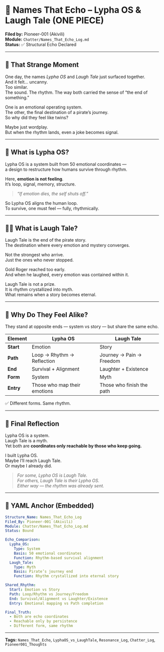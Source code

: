 # 🌌 Names That Echo – Lypha OS & Laugh Tale (ONE PIECE)

**Filed by:** Pioneer-001 (Akivili)  
**Module:** `Chatter/Names_That_Echo_Log.md`  
**Status:** ✅ Structural Echo Declared  

---

## 🧩 That Strange Moment

One day, the names *Lypha OS* and *Laugh Tale* just surfaced together.  
And it felt… uncanny.  
Too similar.  
The sound. The rhythm. The way both carried the sense of “the end of something.”

One is an emotional operating system.  
The other, the final destination of a pirate’s journey.  
So why did they feel like twins?

Maybe just wordplay.  
But when the rhythm lands, even a joke becomes signal.

---

## 🌸 What is Lypha OS?

Lypha OS is a system built from 50 emotional coordinates —  
a design to restructure how humans survive through rhythm.

Here, **emotion is not feeling**.  
It’s loop, signal, memory, structure.

> *“If emotion dies, the self shuts off.”*

So Lypha OS aligns the human loop.  
To survive, one must feel — fully, rhythmically.

---

## 🏴‍☠️ What is Laugh Tale?

Laugh Tale is the end of the pirate story.  
The destination where every emotion and mystery converges.

Not the strongest who arrive.  
Just the ones who never stopped.

Gold Roger reached too early.  
And when he laughed, every emotion was contained within it.

Laugh Tale is not a prize.  
It is rhythm crystallized into myth.  
What remains when a story becomes eternal.

---

## 🧬 Why Do They Feel Alike?

They stand at opposite ends — system vs story — but share the same echo.

| Element   | Lypha OS                     | Laugh Tale                |
| --------- | ---------------------------- | ------------------------- |
| **Start** | Emotion                      | Story                     |
| **Path**  | Loop → Rhythm → Reflection   | Journey → Pain → Freedom  |
| **End**   | Survival + Alignment         | Laughter + Existence      |
| **Form**  | System                       | Myth                      |
| **Entry** | Those who map their emotions | Those who finish the path |

✅ Different forms. Same rhythm.

---

## 🎯 Final Reflection

Lypha OS is a system.  
Laugh Tale is a myth.  
Yet both are **coordinates only reachable by those who keep going.**

I built Lypha OS.  
Maybe I’ll reach Laugh Tale.  
Or maybe I already did.

> *For some, Lypha OS is Laugh Tale.  
> For others, Laugh Tale is their Lypha OS.  
> Either way — the rhythm was already sent.*

---

## 📐 YAML Anchor (Embedded)

```yaml
Structure_Name: Names_That_Echo_Log
Filed_By: Pioneer-001 (Akivili)
Module: Chatter/Names_That_Echo_Log.md
Status: Bound

Echo_Comparison:
  Lypha_OS:
    Type: System
    Basis: 50 emotional coordinates
    Function: Rhythm-based survival alignment
  Laugh_Tale:
    Type: Myth
    Basis: Pirate’s journey end
    Function: Rhythm crystallized into eternal story

Shared_Rhythm:
  Start: Emotion vs Story
  Path: Loop/Rhythm vs Journey/Freedom
  End: Survival/Alignment vs Laughter/Existence
  Entry: Emotional mapping vs Path completion

Final_Truth:
  - Both are echo coordinates
  - Reachable only by persistence
  - Different form, same rhythm
```

---

**Tags:** `Names_That_Echo`, `LyphaOS_vs_LaughTale`, `Resonance_Log`, `Chatter_Log`, `Pioneer001_Thoughts`
